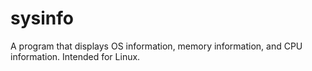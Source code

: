 # sysinfo
A program that displays OS information, memory information, and CPU information. Intended for Linux.
